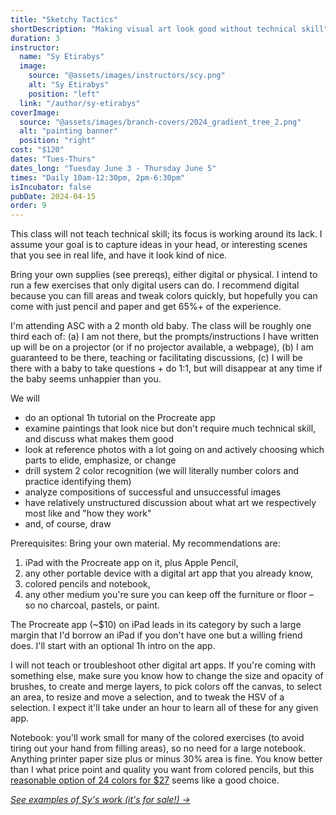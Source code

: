 ```yaml
---
title: "Sketchy Tactics"
shortDescription: "Making visual art look good without technical skill"
duration: 3
instructor:
  name: "Sy Etirabys"
  image:
    source: "@assets/images/instructors/scy.png"
    alt: "Sy Etirabys"
    position: "left"
  link: "/author/sy-etirabys"
coverImage:
  source: "@assets/images/branch-covers/2024_gradient_tree_2.png"
  alt: "painting banner"
  position: "right"
cost: "$120"
dates: "Tues-Thurs"
dates_long: "Tuesday June 3 - Thursday June 5"
times: "Daily 10am-12:30pm, 2pm-6:30pm"
isIncubator: false
pubDate: 2024-04-15
order: 9
---
```


This class will not teach technical skill; its focus is working around its lack. I assume your goal is to capture ideas in your head, or interesting scenes that you see in real life, and have it look kind of nice.

Bring your own supplies (see prereqs), either digital or physical. I intend to run a few exercises that only digital users can do. I recommend digital because you can fill areas and tweak colors quickly, but hopefully you can come with just pencil and paper and get 65%+ of the experience.

I'm attending ASC with a 2 month old baby. The class will be roughly one third each of: (a) I am not there, but the prompts/instructions I have written up will be on a projector (or if no projector available, a webpage), (b) I am guaranteed to be there, teaching or facilitating discussions, (c) I will be there with a baby to take questions + do 1:1, but will disappear at any time if the baby seems unhappier than you.

We will

- do an optional 1h tutorial on the Procreate app
- examine paintings that look nice but don't require much technical skill, and discuss what makes them good
- look at reference photos with a lot going on and actively choosing which parts to elide, emphasize, or change
- drill system 2 color recognition (we will literally number colors and practice identifying them)
- analyze compositions of successful and unsuccessful images
- have relatively unstructured discussion about what art we respectively most like and "how they work"
- and, of course, draw

Prerequisites: Bring your own material. My recommendations are:

1. iPad with the Procreate app on it, plus Apple Pencil,
2. any other portable device with a digital art app that you already know,
3. colored pencils and notebook,
4. any other medium you're sure you can keep off the furniture or floor – so no charcoal, pastels, or paint.

The Procreate app (~$10) on iPad leads in its category by such a large margin that I'd borrow an iPad if you don't have one but a willing friend does. I'll start with an optional 1h intro on the app.

I will not teach or troubleshoot other digital art apps. If you're coming with something else, make sure you know how to change the size and opacity of brushes, to create and merge layers, to pick colors off the canvas, to select an area, to resize and move a selection, and to tweak the HSV of a selection. I expect it'll take under an hour to learn all of these for any given app.

Notebook: you'll work small for many of the colored exercises (to avoid tiring out your hand from filling areas), so no need for a large notebook. Anything printer paper size plus or minus 30% area is fine. You know better than I what price point and quality you want from colored pencils, but this [reasonable option of 24 colors for $27](https://www.amazon.com/Derwent-Chromaflow-Sketching-Multicolor-Professional/dp/B08R7PC9LD) seems like a good choice.

_[See examples of Sy's work (it's for sale!) →](https://scyy.fi/art)_
